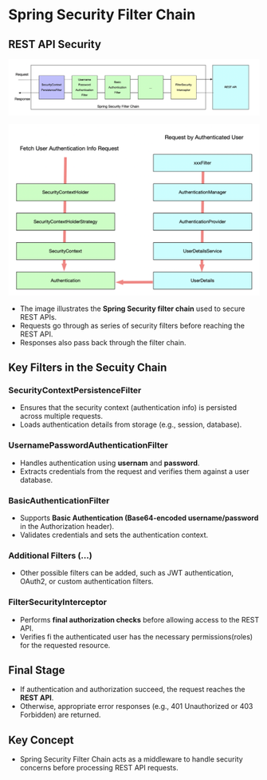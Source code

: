 # Spring Security Filter Chain 

## REST API Security 

![](./spring-security-chain.png)

![](./authentication.png)


- The image illustrates the **Spring Security filter chain** used to secure REST APIs.
- Requests go through as series of security filters before reaching the REST API.
- Responses also pass back through the filter chain. 

## Key Filters in the Secuity Chain 

### SecurityContextPersistenceFilter 

- Ensures that the security context (authentication info) is persisted across multiple requests. 
- Loads authentication details from storage (e.g., session, database).

### UsernamePasswordAuthenticationFilter 
- Handles authentication using **usernam** and **password**.
- Extracts credentials from the request and verifies them against a user database. 

### BasicAuthenticationFilter 
- Supports **Basic Authentication (Base64-encoded username/password** in the Authorization header).
- Validates credentials and sets the authentication context. 

### Additional Filters (...)
- Other possible filters can be added, such as JWT authentication, OAuth2, or custom authentication filters. 

### FilterSecurityInterceptor 
- Performs **final authorization checks** before allowing access to the REST API.
- Verifies fi the authenticated user has the necessary permissions(roles) for the requested resource. 

## Final Stage 
- If authentication and authorization succeed, the request reaches the **REST API**.
- Otherwise, appropriate error responses (e.g., 401 Unauthorized or 403 Forbidden) are returned. 

## Key Concept 
- Spring Security Filter Chain acts as a middleware to handle security concerns before processing REST API requests. 
 

